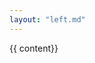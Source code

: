 ```yaml
---
layout: "left.md"
---
```



<div class="grid-row grid-gap">
  <div class="content tablet:grid-col-fill">
    <main id="main-content" class="main-content usa-prose">
    {{ content}}
  </main>
  </div>
  <div class="contents tablet:grid-col-3">
    <aside
    class="usa-in-page-nav"
    data-title-text="On this page"
    data-title-heading-level="h2"
    data-scroll-offset="0"
    data-root-margin="0px 0px 0px 0px"
    data-threshold="0"
  ></aside>
  </div>
  </div>  